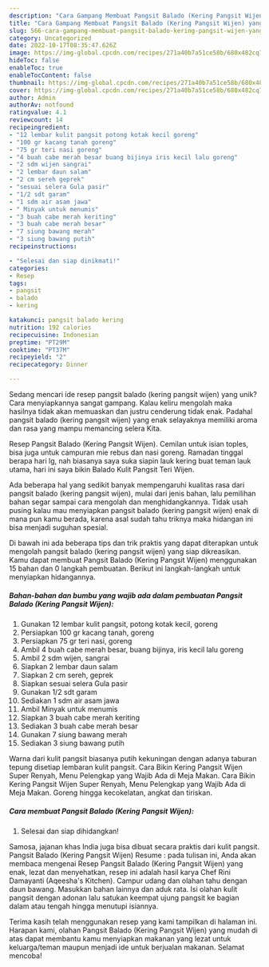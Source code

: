 ```yaml
---
description: "Cara Gampang Membuat Pangsit Balado (Kering Pangsit Wijen) yang Mantap"
title: "Cara Gampang Membuat Pangsit Balado (Kering Pangsit Wijen) yang Mantap"
slug: 566-cara-gampang-membuat-pangsit-balado-kering-pangsit-wijen-yang-mantap
category: Uncategorized
date: 2022-10-17T08:35:47.626Z
image: https://img-global.cpcdn.com/recipes/271a40b7a51ce58b/680x482cq70/pangsit-balado-kering-pangsit-wijen-foto-resep-utama.jpg
hideToc: false
enableToc: true
enableTocContent: false
thumbnail: https://img-global.cpcdn.com/recipes/271a40b7a51ce58b/680x482cq70/pangsit-balado-kering-pangsit-wijen-foto-resep-utama.jpg
cover: https://img-global.cpcdn.com/recipes/271a40b7a51ce58b/680x482cq70/pangsit-balado-kering-pangsit-wijen-foto-resep-utama.jpg
author: Admin
authorAv: notfound
ratingvalue: 4.1
reviewcount: 14
recipeingredient:
- "12 lembar kulit pangsit potong kotak kecil goreng"
- "100 gr kacang tanah goreng"
- "75 gr teri nasi goreng"
- "4 buah cabe merah besar buang bijinya iris kecil lalu goreng"
- "2 sdm wijen sangrai"
- "2 lembar daun salam"
- "2 cm sereh geprek"
- "sesuai selera Gula pasir"
- "1/2 sdt garam"
- "1 sdm air asam jawa"
- " Minyak untuk menumis"
- "3 buah cabe merah keriting"
- "3 buah cabe merah besar"
- "7 siung bawang merah"
- "3 siung bawang putih"
recipeinstructions:

- "Selesai dan siap dinikmati!"
categories:
- Resep
tags:
- pangsit
- balado
- kering

katakunci: pangsit balado kering 
nutrition: 192 calories
recipecuisine: Indonesian
preptime: "PT29M"
cooktime: "PT37M"
recipeyield: "2"
recipecategory: Dinner

---
```





Sedang mencari ide resep pangsit balado (kering pangsit wijen) yang unik? Cara menyiapkannya sangat gampang. Kalau keliru mengolah maka hasilnya tidak akan memuaskan dan justru cenderung tidak enak. Padahal pangsit balado (kering pangsit wijen) yang enak selayaknya memiliki aroma dan rasa yang mampu memancing selera Kita.





Resep Pangsit Balado (Kering Pangsit Wijen). Cemilan untuk isian toples, bisa juga untuk campuran mie rebus dan nasi goreng. Ramadan tinggal berapa hari lg, nah biasanya saya suka siapin lauk kering buat teman lauk utama, hari ini saya bikin Balado Kulit Pangsit Teri Wijen.

Ada beberapa hal yang sedikit banyak mempengaruhi kualitas rasa dari pangsit balado (kering pangsit wijen), mulai dari jenis bahan, lalu pemilihan bahan segar sampai cara mengolah dan menghidangkannya. Tidak usah pusing kalau mau menyiapkan pangsit balado (kering pangsit wijen) enak di mana pun kamu berada, karena asal sudah tahu triknya maka hidangan ini bisa menjadi suguhan spesial.






Di bawah ini ada beberapa tips dan trik praktis yang dapat diterapkan untuk mengolah pangsit balado (kering pangsit wijen) yang siap dikreasikan. Kamu dapat membuat Pangsit Balado (Kering Pangsit Wijen) menggunakan 15 bahan dan 0 langkah pembuatan. Berikut ini langkah-langkah untuk menyiapkan hidangannya.

<!--inarticleads1-->

##### Bahan-bahan dan bumbu yang wajib ada dalam pembuatan Pangsit Balado (Kering Pangsit Wijen):

1. Gunakan 12 lembar kulit pangsit, potong kotak kecil, goreng
1. Persiapkan 100 gr kacang tanah, goreng
1. Persiapkan 75 gr teri nasi, goreng
1. Ambil 4 buah cabe merah besar, buang bijinya, iris kecil lalu goreng
1. Ambil 2 sdm wijen, sangrai
1. Siapkan 2 lembar daun salam
1. Siapkan 2 cm sereh, geprek
1. Siapkan sesuai selera Gula pasir
1. Gunakan 1/2 sdt garam
1. Sediakan 1 sdm air asam jawa
1. Ambil  Minyak untuk menumis
1. Siapkan 3 buah cabe merah keriting
1. Sediakan 3 buah cabe merah besar
1. Gunakan 7 siung bawang merah
1. Sediakan 3 siung bawang putih


Warna dari kulit pangsit biasanya putih kekuningan dengan adanya taburan tepung disetiap lembaran kulit pangsit. Cara Bikin Kering Pangsit Wijen Super Renyah, Menu Pelengkap yang Wajib Ada di Meja Makan. Cara Bikin Kering Pangsit Wijen Super Renyah, Menu Pelengkap yang Wajib Ada di Meja Makan. Goreng hingga kecokelatan, angkat dan tiriskan. 

<!--inarticleads2-->

##### Cara membuat Pangsit Balado (Kering Pangsit Wijen):


1. Selesai dan siap dihidangkan!

Samosa, jajanan khas India juga bisa dibuat secara praktis dari kulit pangsit. Pangsit Balado (Kering Pangsit Wijen) Resume : pada tulisan ini, Anda akan membaca mengenai Resep Pangsit Balado (Kering Pangsit Wijen) yang enak, lezat dan menyehatkan, resep ini adalah hasil karya Chef Rini Damayanti (Aqeesha&#39;s Kitchen). Campur udang dan olahan tahu dengan daun bawang. Masukkan bahan lainnya dan aduk rata. Isi olahan kulit pangsit dengan adonan lalu satukan keempat ujung pangsit ke bagian dalam atau tengah hingga menutupi isiannya. 

Terima kasih telah menggunakan resep yang kami tampilkan di halaman ini. Harapan kami, olahan Pangsit Balado (Kering Pangsit Wijen) yang mudah di atas dapat membantu kamu menyiapkan makanan yang lezat untuk keluarga/teman maupun menjadi ide untuk berjualan makanan. Selamat mencoba!
